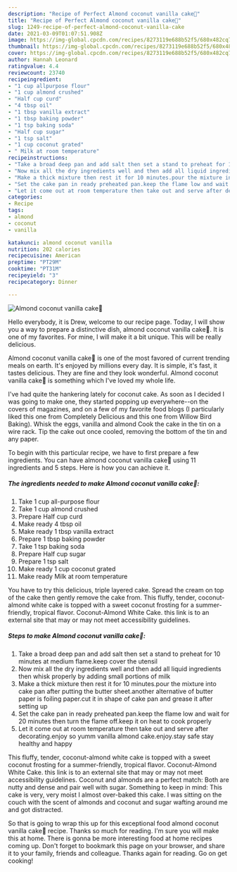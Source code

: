 ```yaml
---
description: "Recipe of Perfect Almond coconut vanilla cake💝"
title: "Recipe of Perfect Almond coconut vanilla cake💝"
slug: 1249-recipe-of-perfect-almond-coconut-vanilla-cake
date: 2021-03-09T01:07:51.908Z
image: https://img-global.cpcdn.com/recipes/8273119e688b52f5/680x482cq70/almond-coconut-vanilla-cake💝-recipe-main-photo.jpg
thumbnail: https://img-global.cpcdn.com/recipes/8273119e688b52f5/680x482cq70/almond-coconut-vanilla-cake💝-recipe-main-photo.jpg
cover: https://img-global.cpcdn.com/recipes/8273119e688b52f5/680x482cq70/almond-coconut-vanilla-cake💝-recipe-main-photo.jpg
author: Hannah Leonard
ratingvalue: 4.4
reviewcount: 23740
recipeingredient:
- "1 cup allpurpose flour"
- "1 cup almond crushed"
- "Half cup curd"
- "4 tbsp oil"
- "1 tbsp vanilla extract"
- "1 tbsp baking powder"
- "1 tsp baking soda"
- "Half cup sugar"
- "1 tsp salt"
- "1 cup coconut grated"
- " Milk at room temperature"
recipeinstructions:
- "Take a broad deep pan and add salt then set a stand to preheat for 10 minutes at medium flame.keep cover the utensil"
- "Now mix all the dry ingredients well and then add all liquid ingredients then whisk properly by adding small portions of milk"
- "Make a thick mixture then rest it for 10 minutes.pour the mixture into cake pan after putting the butter sheet.another alternative of butter paper is foiling paper.cut it in shape of cake pan and grease it after setting up"
- "Set the cake pan in ready preheated pan.keep the flame low and wait for 20 minutes then turn the flame off.keep it on heat to cook properly"
- "Let it come out at room temperature then take out and serve after decorating.enjoy so yumm vanilla almond cake.enjoy.stay safe stay healthy and happy"
categories:
- Recipe
tags:
- almond
- coconut
- vanilla

katakunci: almond coconut vanilla 
nutrition: 202 calories
recipecuisine: American
preptime: "PT29M"
cooktime: "PT31M"
recipeyield: "3"
recipecategory: Dinner

---
```



![Almond coconut vanilla cake💝](https://img-global.cpcdn.com/recipes/8273119e688b52f5/680x482cq70/almond-coconut-vanilla-cake💝-recipe-main-photo.jpg)

Hello everybody, it is Drew, welcome to our recipe page. Today, I will show you a way to prepare a distinctive dish, almond coconut vanilla cake💝. It is one of my favorites. For mine, I will make it a bit unique. This will be really delicious.

Almond coconut vanilla cake💝 is one of the most favored of current trending meals on earth. It's enjoyed by millions every day. It is simple, it's fast, it tastes delicious. They are fine and they look wonderful. Almond coconut vanilla cake💝 is something which I've loved my whole life.

I&#39;ve had quite the hankering lately for coconut cake. As soon as I decided I was going to make one, they started popping up everywhere--on the covers of magazines, and on a few of my favorite food blogs (I particularly liked this one from Completely Delicious and this one from Willow Bird Baking). Whisk the eggs, vanilla and almond Cook the cake in the tin on a wire rack. Tip the cake out once cooled, removing the bottom of the tin and any paper.


To begin with this particular recipe, we have to first prepare a few ingredients. You can have almond coconut vanilla cake💝 using 11 ingredients and 5 steps. Here is how you can achieve it.

<!--inarticleads1-->

##### The ingredients needed to make Almond coconut vanilla cake💝:

1. Take 1 cup all-purpose flour
1. Take 1 cup almond crushed
1. Prepare Half cup curd
1. Make ready 4 tbsp oil
1. Make ready 1 tbsp vanilla extract
1. Prepare 1 tbsp baking powder
1. Take 1 tsp baking soda
1. Prepare Half cup sugar
1. Prepare 1 tsp salt
1. Make ready 1 cup coconut grated
1. Make ready  Milk at room temperature


You have to try this delicious, triple layered cake. Spread the cream on top of the cake then gently remove the cake from. This fluffy, tender, coconut-almond white cake is topped with a sweet coconut frosting for a summer-friendly, tropical flavor. Coconut-Almond White Cake. this link is to an external site that may or may not meet accessibility guidelines. 

<!--inarticleads2-->

##### Steps to make Almond coconut vanilla cake💝:

1. Take a broad deep pan and add salt then set a stand to preheat for 10 minutes at medium flame.keep cover the utensil
1. Now mix all the dry ingredients well and then add all liquid ingredients then whisk properly by adding small portions of milk
1. Make a thick mixture then rest it for 10 minutes.pour the mixture into cake pan after putting the butter sheet.another alternative of butter paper is foiling paper.cut it in shape of cake pan and grease it after setting up
1. Set the cake pan in ready preheated pan.keep the flame low and wait for 20 minutes then turn the flame off.keep it on heat to cook properly
1. Let it come out at room temperature then take out and serve after decorating.enjoy so yumm vanilla almond cake.enjoy.stay safe stay healthy and happy


This fluffy, tender, coconut-almond white cake is topped with a sweet coconut frosting for a summer-friendly, tropical flavor. Coconut-Almond White Cake. this link is to an external site that may or may not meet accessibility guidelines. Coconut and almonds are a perfect match: Both are nutty and dense and pair well with sugar. Something to keep in mind: This cake is very, very moist I almost over-baked this cake. I was sitting on the couch with the scent of almonds and coconut and sugar wafting around me and got distracted. 

So that is going to wrap this up for this exceptional food almond coconut vanilla cake💝 recipe. Thanks so much for reading. I'm sure you will make this at home. There is gonna be more interesting food at home recipes coming up. Don't forget to bookmark this page on your browser, and share it to your family, friends and colleague. Thanks again for reading. Go on get cooking!
